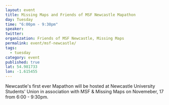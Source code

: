 ```yaml
---
layout: event
title: Missing Maps and Friends of MSF Newcastle Mapathon
day: Tuesday
time: "6:00pm - 9:30pm"
speaker: 
twitter: 
organization: Friends of MSF Newcastle, Missing Maps
permalink: event/msf-newcastle/
tags: 
  - tuesday
category: event
published: true
lat: 54.981733
lon: -1.615455
---
```


Newcastle's first ever Mapathon will be hosted at Newcastle University Students' Union in association with MSF & Missing Maps on Novemeber, 17 from 6:00 - 9:30pm.
